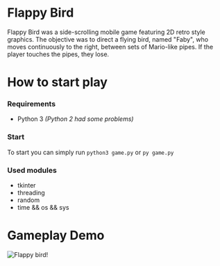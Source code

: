 # Flappy Bird
Flappy Bird was a side-scrolling mobile game featuring 2D retro style graphics. The objective was to direct a flying bird, named "Faby", who moves continuously to the right, between sets of Mario-like pipes. If the player touches the pipes, they lose.

# How to start play
### Requirements
* Python 3 *(Python 2 had some problems)*

### Start
To start you can simply run `python3 game.py` or `py game.py`

### Used modules
* tkinter
* threading
* random
* time && os && sys

# Gameplay Demo
![Flappy bird!](https://cloud.githubusercontent.com/assets/13004723/15965479/cd2c2e54-2f26-11e6-866f-03abeeb31a17.gif)

